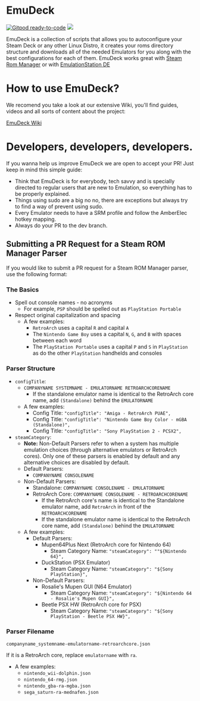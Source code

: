 # EmuDeck

[![Gitpod ready-to-code](https://img.shields.io/badge/Gitpod-ready--to--code-908a85?logo=gitpod)](https://gitpod.io/from-referrer/)
<img src="https://www.emudeck.com/img/hero.png">

EmuDeck is a collection of scripts that allows you to autoconfigure your Steam Deck or any other Linux Distro, it creates your roms directory structure and downloads all of the needed Emulators for you along with the best configurations for each of them. EmuDeck works great with [Steam Rom Manager](https://github.com/SteamGridDB/steam-rom-manager) or with [EmulationStation DE](https://es-de.org)

# How to use EmuDeck?

We recomend you take a look at our extensive Wiki, you'll find guides, videos and all sorts of content about the project:

[EmuDeck Wiki](https://emudeck.github.io/how-to-install-emudeck/steamos/)

# Developers, developers, developers.

If you wanna help us improve EmuDeck we are open to accept your PR! Just keep in mind this simple guide:

- Think that EmuDeck is for everybody, tech savvy and is specially directed to regular users that are new to Emulation, so everything has to be properly explained.
- Things using sudo are a big no no, there are exceptions but always try to find a way of prevent using sudo.
- Every Emulator needs to have a SRM profile and follow the AmberElec hotkey mapping.
- Always do your PR to the dev branch.

## Submitting a PR Request for a Steam ROM Manager Parser

If you would like to submit a PR request for a Steam ROM Manager parser, use the following format:

### The Basics

- Spell out console names - no acronyms
  - For example, `PSP` should be spelled out as `PlayStation Portable`
- Respect original capitalization and spacing
  - A few examples:
    - `RetroArch` uses a capital `R` and capital `A`
    - The `Nintendo Game Boy` uses a capital `N`, `G`, and `B` with spaces between each word
    - The `PlayStation Portable` uses a capital `P` and `S` in `PlayStation` as do the other `PlayStation` handhelds and consoles

### Parser Structure

- `configTitle`:
  - `COMPANYNAME SYSTEMNAME - EMULATORNAME RETROARCHCORENAME`
    - If the standalone emulator name is identical to the RetroArch core name, add `(Standalone)` behind the `EMULATORNAME`
  - A few examples:
    - Config Title: `"configTitle": "Amiga - RetroArch PUAE",`
    - Config Title: `"configTitle": "Nintendo Game Boy Color - mGBA (Standalone)",`
    - Config Title: `"configTitle": "Sony PlayStation 2 - PCSX2",`
- `steamCategory`:
  - **Note:** Non-Default Parsers refer to when a system has multiple emulation choices (through alternative emulators or RetroArch cores). Only one of these parsers is enabled by default and any alternative choices are disabled by default.
  - Default Parsers:
    - `COMPANYNAME CONSOLENAME`
  - Non-Default Parsers:
    - Standalone: `COMPANYNAME CONSOLENAME - EMULATORNAME`
    - RetroArch Core: `COMPANYNAME CONSOLENAME - RETROARCHCORENAME`
      - If the RetroArch core's name is identical to the Standalone emulator name, add `RetroArch` in front of the `RETROARCHCORENAME`
      - If the standalone emulator name is identical to the RetroArch core name, add `(Standalone)` behind the `EMULATORNAME`
  - A few examples:
    - Default Parsers:
      - Mupen64Plus Next (RetroArch core for Nintendo 64)
        - Steam Category Name: `"steamCategory": ""${Nintendo 64}",`
      - DuckStation (PSX Emulator)
        - Steam Category Name: `"steamCategory": "${Sony PlayStation}",`
    - Non-Default Parsers:
      - Rosalie's Mupen GUI (N64 Emulator)
        - Steam Category Name: `"steamCategory": "${Nintendo 64 - Rosalie's Mupen GUI}",`
      - Beetle PSX HW (RetroArch core for PSX)
        - Steam Category Name: `"steamCategory": "${Sony PlayStation - Beetle PSX HW}",`

### Parser Filename

`companyname_systemname-emulatorname-retroarchcore.json`

If it is a RetroArch core, replace `emulatorname` with `ra`.

- A few examples:
  - `nintendo_wii-dolphin.json`
  - `nintendo_64-rmg.json`
  - `nintendo_gba-ra-mgba.json`
  - `sega_saturn-ra-mednafen.json`
